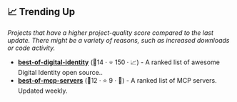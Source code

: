## 📈 Trending Up

_Projects that have a higher project-quality score compared to the last update. There might be a variety of reasons, such as increased downloads or code activity._

- <b><a href="https://github.com/jruizaranguren/best-of-digital-identity">best-of-digital-identity</a></b> (🥇14 ·  ⭐ 150 · 📈) - A ranked list of awesome Digital Identity open source..
- <b><a href="https://github.com/tolkonepiu/best-of-mcp-servers">best-of-mcp-servers</a></b> (🥉12 ·  ⭐ 9 · 🐣) - A ranked list of MCP servers. Updated weekly.

